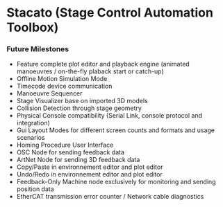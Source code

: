 # Stacato (Stage Control Automation Toolbox)

### Future Milestones
- Feature complete plot editor and playback engine (animated manoeuvres / on-the-fly plaback start or catch-up)
- Offline Motion Simulation Mode
- Timecode device communication
- Manoeuvre Sequencer
- Stage Visualizer base on imported 3D models
- Collision Detection through stage geometry
- Physical Console compatibility (Serial Link, console protocol and integration)
- Gui Layout Modes for different screen counts and formats and usage scenarios
- Homing Procedure User Interface
- OSC Node for sending feedback data
- ArtNet Node for sending 3D feedback data
- Copy/Paste in environnement editor and plot editor
- Undo/Redo in environnement editor and plot editor
- Feedback-Only Machine node exclusively for monitoring and sending position data
- EtherCAT transmission error counter / Network cable diagnostics

